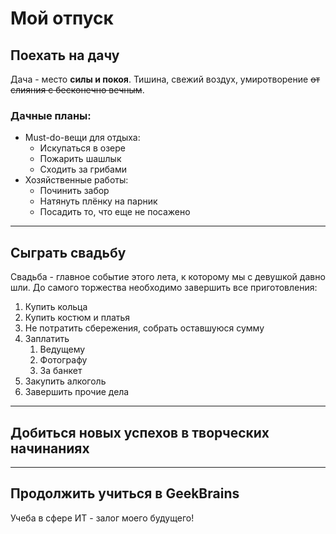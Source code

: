# Мой отпуск 

## Поехать на дачу

Дача - место **силы и покоя**. Тишина, свежий воздух, умиротворение ~~от слияния с бесконечно вечным~~.

### Дачные планы:
* Must-do-вещи для отдыха:
    * Искупаться в озере
    * Пожарить шашлык
    * Сходить за грибами
* Хозяйственные работы:
    * Починить забор
    * Натянуть плёнку на парник
    * Посадить то, что еще не посажено
---

## Сыграть свадьбу

Свадьба - главное событие этого лета, к которому мы с девушкой давно шли.
До самого торжества необходимо завершить все приготовления: 
1. Купить кольца
2. Купить костюм и платья
3. Не потратить сбережения, собрать оставшуюся сумму
4. Заплатить
    1. Ведущему
    2. Фотографу
    3. За банкет
5. Закупить алкоголь
6. Завершить прочие дела
---

## Добиться новых успехов в творческих начинаниях

---

## Продолжить учиться в GeekBrains

Учеба в сфере ИТ - залог моего будущего! 